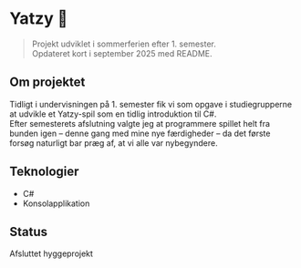 # Yatzy 🎲

> Projekt udviklet i sommerferien efter 1. semester.  
> Opdateret kort i september 2025 med README.

## Om projektet
Tidligt i undervisningen på 1. semester fik vi som opgave i studiegrupperne at udvikle et Yatzy-spil som en tidlig introduktion til C#.  
Efter semesterets afslutning valgte jeg at programmere spillet helt fra bunden igen – denne gang med mine nye færdigheder – da det første forsøg naturligt bar præg af, at vi alle var nybegyndere.

## Teknologier
- C#
- Konsolapplikation

## Status
Afsluttet hyggeprojekt
